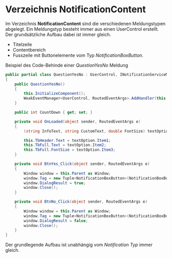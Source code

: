 ﻿# Verzeichnis NotificationContent

Im Verzeichnis **NotificationContent** sind die verschiedenen Meldungstypen abgelegt. Ein Meldungstyp besteht immer aus einen UserControl erstellt. 
Der grundsätzliche Aufbau dabei ist immer gleich.
- Titelzeile
- Contentbereich
- Fusszeile mit Buttonelemente vom Typ *NotificationBoxButton*.

Beispiel des Code-Behinde einer *QuestionYesNo* Meldung

```csharp
public partial class QuestionYesNo : UserControl, INotificationServiceMessage
{
    public QuestionYesNo()
    {
        this.InitializeComponent();
        WeakEventManager<UserControl, RoutedEventArgs>.AddHandler(this, "Loaded", this.OnLoaded);
    }

    public int CountDown { get; set; }

    private void OnLoaded(object sender, RoutedEventArgs e)
    {
        (string InfoText, string CustomText, double FontSize) textOption = ((string InfoText, string CustomText, double FontSize))this.Tag;

        this.TbHeader.Text = textOption.Item1;
        this.TbFull.Text = textOption.Item2;
        this.TbFull.FontSize = textOption.Item3;
    }

    private void BtnYes_Click(object sender, RoutedEventArgs e)
    {
        Window window = this.Parent as Window;
        window.Tag = new Tuple<NotificationBoxButton>(NotificationBoxButton.Yes);
        window.DialogResult = true;
        window.Close();
    }

    private void BtnNo_Click(object sender, RoutedEventArgs e)
    {
        Window window = this.Parent as Window;
        window.Tag = new Tuple<NotificationBoxButton>(NotificationBoxButton.No);
        window.DialogResult = false;
        window.Close();
    }
}
```

Der grundlegende Aufbau ist unabhängig vom *Notification Typ* immer gleich.

